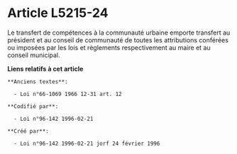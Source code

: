 # Article L5215-24

Le transfert de compétences à la communauté urbaine emporte transfert au président et au conseil de communauté de toutes les
attributions conférées ou imposées par les lois et règlements respectivement au maire et au conseil municipal.

**Liens relatifs à cet article**

	**Anciens textes**:

	  - Loi n°66-1069 1966 12-31 art. 12

	**Codifié par**:

	  - Loi n°96-142 1996-02-21

	**Créé par**:

	  - Loi n°96-142 1996-02-21 jorf 24 février 1996
